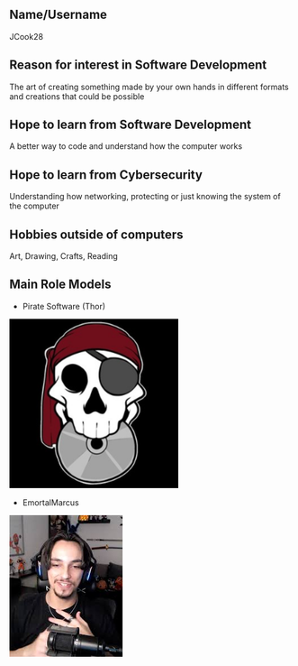 ## Name/Username
JCook28

## Reason for interest in Software Development
The art of creating something made by your own hands in different formats and creations that could be possible

## Hope to learn from Software Development
A better way to code and understand how the computer works

## Hope to learn from Cybersecurity
Understanding how networking, protecting or just knowing the system of the computer

## Hobbies outside of computers

Art, Drawing, Crafts, Reading 

## Main Role Models
* Pirate Software (Thor)

![PirateSoftware](https://github.com/JCook28/JCook28-Profile/blob/main/9a1edcb1-7d62-48ab-b071-1ef64ab0f629-profile_image-300x300.png)
* EmortalMarcus

![EmortalMarcus](https://github.com/JCook28/JCook28-Profile/blob/main/EmortalMarcusGuy.jpg)

